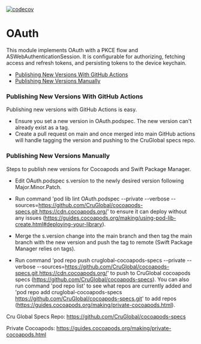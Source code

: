 [![codecov](https://codecov.io/gh/CruGlobal/oauth-ios/branch/main/graph/badge.svg)](https://codecov.io/gh/CruGlobal/oauth-ios)

OAuth
=====

This module implements OAuth with a PKCE flow and ASWebAuthenticationSession.  It is configurable for authorizing, fetching access and refresh tokens, and persisting tokens to the device keychain.

- [Publishing New Versions With GitHub Actions](#publishing-new-versions-with-github-actions)
- [Publishing New Versions Manually](#publishing-new-versions-manually)

### Publishing New Versions With GitHub Actions

Publishing new versions with GitHub Actions is easy.

- Ensure you set a new version in OAuth.podspec.  The new version can't already exist as a tag.
- Create a pull request on main and once merged into main GitHub actions will handle tagging the version and pushing to the CruGlobal specs repo.

### Publishing New Versions Manually

Steps to publish new versions for Cocoapods and Swift Package Manager. 

- Edit OAuth.podspec s.version to the newly desired version following Major.Minor.Patch.

- Run command 'pod lib lint OAuth.podspec --private --verbose --sources=https://github.com/CruGlobal/cocoapods-specs.git,https://cdn.cocoapods.org/' to ensure it can deploy without any issues (https://guides.cocoapods.org/making/using-pod-lib-create.html#deploying-your-library).

- Merge the s.version change into the main branch and then tag the main branch with the new version and push the tag to remote (Swift Package Manager relies on tags).  

- Run command 'pod repo push cruglobal-cocoapods-specs --private --verbose --sources=https://github.com/CruGlobal/cocoapods-specs.git,https://cdn.cocoapods.org/' to push to CruGlobal cocoapods specs (https://github.com/CruGlobal/cocoapods-specs).  You can also run command 'pod repo list' to see what repos are currently added and 'pod repo add cruglobal-cocoapods-specs https://github.com/CruGlobal/cocoapods-specs.git' to add repos (https://guides.cocoapods.org/making/private-cocoapods.html).


Cru Global Specs Repo: https://github.com/CruGlobal/cocoapods-specs

Private Cocoapods: https://guides.cocoapods.org/making/private-cocoapods.html
